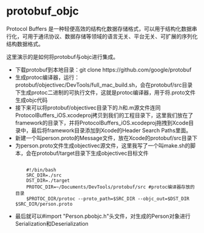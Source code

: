 # protobuf_objc
Protocol Buffers 是一种轻便高效的结构化数据存储格式，可以用于结构化数据串行化，可用于通讯协议、数据存储等领域的语言无关、平台无关、可扩展的序列化结构数据格式。

这里演示的是如何将protobuf与objc进行集成。

<ul>
<li>下载protobuf到本地目录：git clone https://github.com/google/protobuf </li>
<li>生成protoc编译器，运行： protobuf/objectivec/DevTools/full_mac_build.sh，会在protobuf/src目录下生成protoc二进制的可执行文件，这就是protoc编译器，用于将.proto文件生成objc代码</li>
<li>接下来可以将protobuf/objectivec目录下的.h和.m源文件连同ProtocolBuffers_iOS.xcodeproj拷贝到我们的工程目录下，这里我们放在了framework的目录下，并将ProtocolBuffers_iOS.xcodeproj拖拽到Xcode目录中，最后将framework目录添加到Xcode的Header Search Paths里面。</li>
<li>新建一个叫person.proto的Message文件，放在Xcode的protobuf/src目录下</li>
<li>为person.proto文件生成objectivec源文件，这里我写了一个叫make.sh的脚本，会在protobuf/target目录下生成objectivec目标文件
 <pre><code>
    #!/bin/bash
    SRC_DIR=./src
    DST_DIR=./target
    PROTOC_DIR=~/Documents/DevTools/protobuf/src #protoc编译器存放的目录
    $PROTOC_DIR/protoc --proto_path=$SRC_DIR --objc_out=$DST_DIR $SRC_DIR/person.proto
</code></pre>
</li>
<li>最后就可以#import "Person.pbobjc.h"头文件，对生成的Person对象进行Serialization和Deserialization</li>
</ul>
